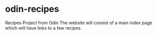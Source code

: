 # odin-recipes
Recipes Project from Odin
The website will consist of a main index page which will have links to a few recipes.